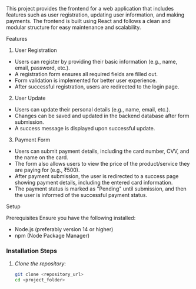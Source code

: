 This project provides the frontend for a web application that includes features such as user registration, updating user information, and making payments. The frontend is built using React and follows a clean and modular structure for easy maintenance and scalability.

Features

 1. User Registration
- Users can register by providing their basic information (e.g., name, email, password, etc.).
- A registration form ensures all required fields are filled out.
- Form validation is implemented for better user experience.
- After successful registration, users are redirected to the login page.

 2. User Update
- Users can update their personal details (e.g., name, email, etc.).
- Changes can be saved and updated in the backend database after form submission.
- A success message is displayed upon successful update.

 3. Payment Form
- Users can submit payment details, including the card number, CVV, and the name on the card.
- The form also allows users to view the price of the product/service they are paying for (e.g., ₹500).
- After payment submission, the user is redirected to a success page showing payment details, including the entered card information.
- The payment status is marked as "Pending" until submission, and then the user is informed of the successful payment status.

 Setup

 Prerequisites
Ensure you have the following installed:
- Node.js (preferably version 14 or higher)
- npm (Node Package Manager)

### Installation Steps

1. *Clone the repository*:
   ```bash
   git clone <repository_url>
   cd <project_folder>
